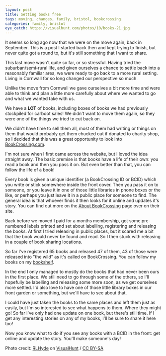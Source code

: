 ```yaml
---
layout: post
title: Setting books free
tags: moving, changes, family, bristol, bookcrossing
categories: family, bristol
eye_catch: https://visualhunt.com/photos/10/books-21.jpg
---
```


It seems so long ago now that we were on the move again, back in September. This is a post I started back then and kept trying to finish, but never quite got a round to, but it's still something that I want to share.

This last move wasn't quite so far, or so stressful. Having tried the suburban/semi-rural life, and given ourselves a chance to settle back into a reasonably familiar area, we were ready to go back to a more rural setting. Living in Cornwall for so long changed our perspective so much.

Unlike the move from Cornwall we gave ourselves a bit more time and were able to think and plan a little more carefully about where we wanted to go and what we wanted take with us.

<!--more-->

We have a **LOT** of books, including boxes of books we had previously stockpiled for carboot sales! We didn't want to move them again, so they were one of the things we tried to cut back on.

We didn't have time to sell them all, most of them had writing or things on them that would probably get them chucked out if donated to charity shop, so I decided that this was a great opportunity to look into [BookCrossing.com](BookCrossing.com).

I'm not sure when I first came across the website, but I loved the idea straight away. The basic premise is that books have a life of their own: you read a book and then you pass it on. But even better than that, you can follow the life of a book!

Every book is given a unique identifier (a BookCrossing ID or BCID) which you write or stick somewhere inside the front cover. Then you pass it on to someone, or you leave it in one of those little libraries in phone boxes or the like, or perhaps you just leave it in a public place for someone to find. The general idea is that whoever finds it then looks for it online and updates it's story. You can find out more on the [About BookCrossing](https://www.bookcrossing.com/about) page over on their site.

Back before we moved I paid for a months membership, got some pre-numbered labels printed and set about labelling, registering and releasing the books. At first I tried releasing in public places, but it scared me a bit that the book would never be found and read. So I then stuck with releasing in a couple of book sharing locations.

So far I've registered 65 books and released 47 of them, 43 of those were released into "the wild" as it's called on BookCrossing. You can follow my books on my [bookshelf](https://www.bookcrossing.com/mybookshelf/CyberneticDave/all).

In the end I only managed to mostly do the books that had never been ours in the first place. We still need to go through some of the others, so I'll hopefully be labelling and releasing some more soon, as we get ourselves more settled. I'd also love to have one of those little library boxes in our front garden or something, but we'll have to see about that.

I could have just taken the books to the same places and left them just as easily, but I'm so interested to see what happens to them. Where they might go! So far I've only had one update on one book, but there's still time. If I get any interesting stories on any of my books, I'll be sure to share it here too!

Now you know what to do if you see any books with a BCID in the front: get online and update the story. You'll make someone's day!

Photo credit: [RLHyde](https://visualhunt.com/author/bd99e4) on [VisualHunt](https://visualhunt.com/re/dcdbe1) / [CC BY-SA](http://creativecommons.org/licenses/by-sa/2.0/)